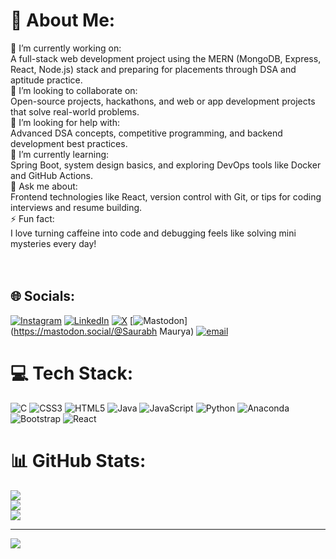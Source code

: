 # 💫 About Me:
📡 I’m currently working on:<br>A full-stack web development project using the MERN (MongoDB, Express, React, Node.js) stack and preparing for placements through DSA and aptitude practice.<br>👯 I’m looking to collaborate on:<br>Open-source projects, hackathons, and web or app development projects that solve real-world problems.<br>🤝 I’m looking for help with:<br>Advanced DSA concepts, competitive programming, and backend development best practices.<br>🌱 I’m currently learning:<br>Spring Boot, system design basics, and exploring DevOps tools like Docker and GitHub Actions.<br>💬 Ask me about:<br>Frontend technologies like React, version control with Git, or tips for coding interviews and resume building.<br>⚡ Fun fact:<br>I love turning caffeine into code and debugging feels like solving mini mysteries every day!<br><br><br>


## 🌐 Socials:
[![Instagram](https://img.shields.io/badge/Instagram-%23E4405F.svg?logo=Instagram&logoColor=white)](https://instagram.com/saurabhmaurya_23) [![LinkedIn](https://img.shields.io/badge/LinkedIn-%230077B5.svg?logo=linkedin&logoColor=white)](https://www.linkedin.com/in/saurabh-maurya-50a37827a/) [![X](https://img.shields.io/badge/X-black.svg?logo=X&logoColor=white)](https://x.com/@Saurabh0103k) [![Mastodon](https://img.shields.io/badge/-MASTODON-%232B90D9?logo=mastodon&logoColor=white)](https://mastodon.social/@Saurabh Maurya) [![email](https://img.shields.io/badge/Email-D14836?logo=gmail&logoColor=white)](mailto:saurabhmaurya0103@gmail.com) 

# 💻 Tech Stack:
![C](https://img.shields.io/badge/c-%2300599C.svg?style=for-the-badge&logo=c&logoColor=white) ![CSS3](https://img.shields.io/badge/css3-%231572B6.svg?style=for-the-badge&logo=css3&logoColor=white) ![HTML5](https://img.shields.io/badge/html5-%23E34F26.svg?style=for-the-badge&logo=html5&logoColor=white) ![Java](https://img.shields.io/badge/java-%23ED8B00.svg?style=for-the-badge&logo=openjdk&logoColor=white) ![JavaScript](https://img.shields.io/badge/javascript-%23323330.svg?style=for-the-badge&logo=javascript&logoColor=%23F7DF1E) ![Python](https://img.shields.io/badge/python-3670A0?style=for-the-badge&logo=python&logoColor=ffdd54) ![Anaconda](https://img.shields.io/badge/Anaconda-%2344A833.svg?style=for-the-badge&logo=anaconda&logoColor=white) ![Bootstrap](https://img.shields.io/badge/bootstrap-%238511FA.svg?style=for-the-badge&logo=bootstrap&logoColor=white) ![React](https://img.shields.io/badge/react-%2320232a.svg?style=for-the-badge&logo=react&logoColor=%2361DAFB)
# 📊 GitHub Stats:
![](https://github-readme-stats.vercel.app/api?username=saurabh0103k&theme=dark&hide_border=false&include_all_commits=false&count_private=false)<br/>
![](https://nirzak-streak-stats.vercel.app/?user=saurabh0103k&theme=dark&hide_border=false)<br/>
![](https://github-readme-stats.vercel.app/api/top-langs/?username=saurabh0103k&theme=dark&hide_border=false&include_all_commits=false&count_private=false&layout=compact)

---
[![](https://visitcount.itsvg.in/api?id=saurabh0103k&icon=0&color=0)](https://visitcount.itsvg.in)

<!-- Proudly created with GPRM ( https://gprm.itsvg.in ) -->
